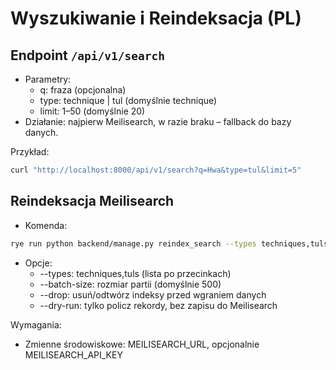 # Wyszukiwanie i Reindeksacja (PL)

## Endpoint `/api/v1/search`
- Parametry:
  - q: fraza (opcjonalna)
  - type: technique | tul (domyślnie technique)
  - limit: 1–50 (domyślnie 20)
- Działanie: najpierw Meilisearch, w razie braku – fallback do bazy danych.

Przykład:
```bash
curl "http://localhost:8000/api/v1/search?q=Hwa&type=tul&limit=5"
```

## Reindeksacja Meilisearch
- Komenda:
```bash
rye run python backend/manage.py reindex_search --types techniques,tuls --batch-size 500 --drop
```
- Opcje:
  - --types: techniques,tuls (lista po przecinkach)
  - --batch-size: rozmiar partii (domyślnie 500)
  - --drop: usuń/odtwórz indeksy przed wgraniem danych
  - --dry-run: tylko policz rekordy, bez zapisu do Meilisearch

Wymagania:
- Zmienne środowiskowe: MEILISEARCH_URL, opcjonalnie MEILISEARCH_API_KEY
